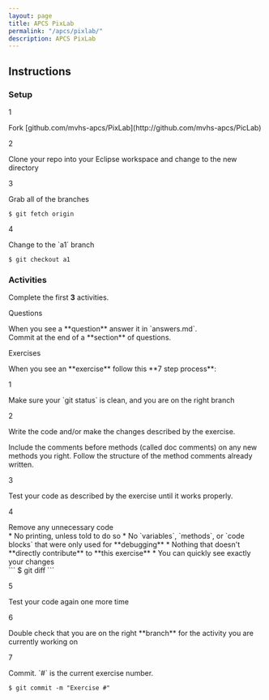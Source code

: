 ```yaml
---
layout: page
title: APCS PixLab
permalink: "/apcs/pixlab/"
description: APCS PixLab
---
```


## Instructions

### Setup

<div class="section" markdown="1">

  <p class="section-title">1</p>
  <div class="section" markdown="1">
  Fork [github.com/mvhs-apcs/PixLab](http://github.com/mvhs-apcs/PicLab)
  </div>

  <p class="section-title">2</p>
  <div class="section" markdown="1">
  Clone your repo into your Eclipse workspace and change to the new directory
  </div>

  <p class="section-title">3</p>
  <div class="section" markdown="1">
  Grab all of the branches<br>
  
  ```
  $ git fetch origin
  ```
  </div>

  <p class="section-title">4</p>
  <div class="section" markdown="1">
  Change to the `a1` branch<br>

  ```
  $ git checkout a1
  ```
  </div>

</div>

### Activities

<div class="section" markdown="1">

Complete the first **3** activities.

<p class="section-title">Questions</p>
<div class="section" markdown="1">
When you see a **question** answer it in `answers.md`.<br>Commit at the end of a **section** of questions.
</div>

<p class="section-title">Exercises</p>
<div class="section" markdown="1">
When you see an **exercise** follow this **7 step process**:

<div class="section" markdown="1">

<p class="section-title">1</p>
<div class="section" markdown="1">
Make sure your `git status` is clean, and you are on the right branch
</div>

<p class="section-title">2</p>
<div class="section" markdown="1">
Write the code and/or make the changes described by the exercise.

Include the comments before methods (called doc comments) on any new methods you right. Follow the structure of the method comments already written.
</div>

<p class="section-title">3</p>
<div class="section" markdown="1">
Test your code as described by the exercise until it works properly.
</div>

<p class="section-title">4</p>
<div class="section" markdown="1">
Remove any unnecessary code

<div class="section" markdown="1">
* No printing, unless told to do so
* No `variables`, `methods`, or `code blocks` that were only used for **debugging**
* Nothing that doesn't **directly contribute** to **this exercise**
* You can quickly see exactly your changes<br>
```
$ git diff
```
</div>
</div>

<p class="section-title">5</p>
<div class="section" markdown="1">
Test your code again one more time
</div>

<p class="section-title">6</p>
<div class="section" markdown="1">
Double check that you are on the right **branch** for the activity you are currently working on
</div>

<p class="section-title">7</p>
<div class="section" markdown="1">
Commit. `#` is the current exercise number.

```
$ git commit -m "Exercise #"
```

</div>

</div>

</div>

</div>